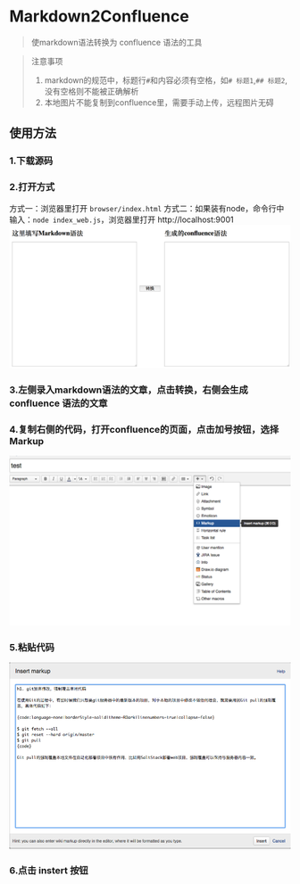# Markdown2Confluence

> 使markdown语法转换为 confluence 语法的工具

> 注意事项
> 1. markdown的规范中，标题行`#`和内容必须有空格，如`# 标题1`,`## 标题2`,没有空格则不能被正确解析
> 2. 本地图片不能复制到confluence里，需要手动上传，远程图片无碍

## 使用方法

### 1.下载源码

### 2.打开方式
方式一：浏览器里打开 `browser/index.html`
方式二：如果装有node，命令行中输入：`node index_web.js`，浏览器里打开 http://localhost:9001
![](pic/1.png)

### 3.左侧录入markdown语法的文章，点击转换，右侧会生成confluence 语法的文章

### 4.复制右侧的代码，打开confluence的页面，点击加号按钮，选择Markup
![](pic/2.png)

### 5.粘贴代码
![](pic/3.png)

### 6.点击 instert 按钮




